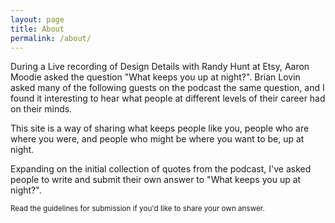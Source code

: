 ```yaml
---
layout: page
title: About
permalink: /about/
---
```


During a Live recording of Design Details with Randy Hunt at Etsy, Aaron Moodie asked the question "What keeps you up at night?". Brian Lovin asked many of the following guests on the podcast the same question, and I found it interesting to hear what people at different levels of their career had on their minds.

This site is a way of sharing what keeps people like you, people who are where you were, and people who might be where you want to be, up at night.

Expanding on the initial collection of quotes from the podcast, I've asked people to write and submit their own answer to "What keeps you up at night?".

<small>Read the guidelines for submission if you'd like to share your own answer.</small>
